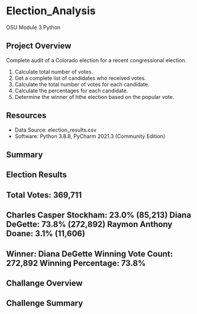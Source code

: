 # Election_Analysis
OSU Module 3 Python

## Project Overview
Complete audit of a Colorado election for a recent congressional election.

  1. Calculate total number of votes.
  2. Get a complete list of candidates who received votes.
  3. Calculate the total number of votes for each candidate.
  4. Calculate the percentages for each candidate.
  5. Determine the winner of hthe election based on the popular vote.

## Resources
  - Data Source: election_results.csv
  - Software: Python 3.8.8, PyCharm 2021.3 (Community Edition)

## Summary
  Election Results
  -------------------------
  Total Votes: 369,711
  -------------------------
  Charles Casper Stockham: 23.0% (85,213)
  Diana DeGette: 73.8% (272,892)
  Raymon Anthony Doane: 3.1% (11,606)
  -------------------------
  Winner: Diana DeGette
  Winning Vote Count: 272,892
  Winning Percentage: 73.8%
  -------------------------

## Challange Overview

## Challenge Summary
